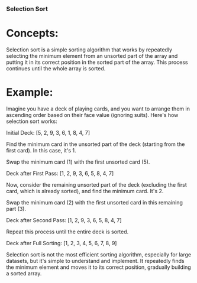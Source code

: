### Selection Sort

# Concepts:

Selection sort is a simple sorting algorithm that works by repeatedly selecting the minimum element from an unsorted part of the array and putting it in its correct position in the sorted part of the array. This process continues until the whole array is sorted.

# Example:

Imagine you have a deck of playing cards, and you want to arrange them in ascending order based on their face value (ignoring suits). Here's how selection sort works:

Initial Deck: [5, 2, 9, 3, 6, 1, 8, 4, 7]

Find the minimum card in the unsorted part of the deck (starting from the first card). In this case, it's 1.

Swap the minimum card (1) with the first unsorted card (5).

Deck after First Pass: [1, 2, 9, 3, 6, 5, 8, 4, 7]

Now, consider the remaining unsorted part of the deck (excluding the first card, which is already sorted), and find the minimum card. It's 2.

Swap the minimum card (2) with the first unsorted card in this remaining part (3).

Deck after Second Pass: [1, 2, 9, 3, 6, 5, 8, 4, 7]

Repeat this process until the entire deck is sorted.

Deck after Full Sorting: [1, 2, 3, 4, 5, 6, 7, 8, 9]

Selection sort is not the most efficient sorting algorithm, especially for large datasets, but it's simple to understand and implement. It repeatedly finds the minimum element and moves it to its correct position, gradually building a sorted array.